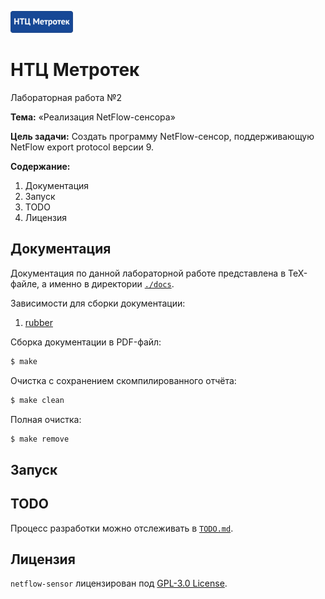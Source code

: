 ![logo](./assets/logo.png)

# НТЦ Метротек

Лабораторная работа №2

__Тема:__ «Реализация NetFlow-сенсора»

__Цель задачи:__ Создать программу NetFlow-сенсор, поддерживающую NetFlow export protocol версии 9.

__Содержание:__
1. Документация
1. Запуск
1. TODO
1. Лицензия

## Документация

Документация по данной лабораторной работе представлена в TeX-файле, а именно в директории [`./docs`](./docs).

Зависимости для сборки документации:
1. [rubber](https://github.com/petrhosek/rubber)

Сборка документации в PDF-файл:

```bash
$ make
```

Очистка с сохранением скомпилированного отчёта:

```bash
$ make clean
```

Полная очистка:

```bash
$ make remove
```

## Запуск

## TODO

Процесс разработки можно отслеживать в [`TODO.md`](./TODO.md).

## Лицензия

`netflow-sensor` лицензирован под [GPL-3.0 License](./LICENSE).
